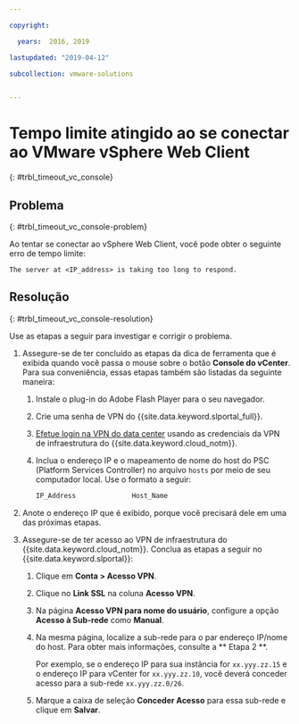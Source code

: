 ```yaml
---

copyright:

  years:  2016, 2019

lastupdated: "2019-04-12"

subcollection: vmware-solutions


---
```


# Tempo limite atingido ao se conectar ao VMware vSphere Web Client
{: #trbl_timeout_vc_console}

## Problema
{: #trbl_timeout_vc_console-problem}

Ao tentar se conectar ao vSphere Web Client, você pode obter o seguinte erro de tempo limite:

`The server at <IP_address> is taking too long to respond.`

## Resolução
{: #trbl_timeout_vc_console-resolution}

Use as etapas a seguir para investigar e corrigir o problema.

1. Assegure-se de ter concluído as etapas da dica de ferramenta que é exibida quando você passa o mouse sobre o botão **Console do vCenter**. Para
   sua conveniência, essas etapas também são listadas da seguinte maneira:   
   1. Instale o plug-in do Adobe Flash Player para o seu navegador.   
   2. Crie uma senha de VPN do {{site.data.keyword.slportal_full}}.    
   3. [Efetue login na VPN do data center](/docs/infrastructure/iaas-vpn?topic=VPN-gettingstarted-with-virtual-private-networking#login-to-the-vpn) usando as credenciais da VPN de infraestrutura do {{site.data.keyword.cloud_notm}}.    
   4. Inclua o endereço IP e o mapeamento de nome do host do PSC (Platform Services Controller) no arquivo `hosts` por meio de seu computador local. Use o formato a seguir:

      ```javascript
      IP_Address              Host_Name
      ```

2. Anote o endereço IP que é exibido, porque você precisará dele em uma das próximas etapas.
3. Assegure-se de ter acesso ao VPN de infraestrutura do {{site.data.keyword.cloud_notm}}. Conclua as etapas a seguir no {{site.data.keyword.slportal}}:
   1. Clique em **Conta > Acesso VPN**.
   2. Clique no **Link SSL** na coluna **Acesso VPN**.
   3. Na página **Acesso VPN para nome do usuário**, configure a opção **Acesso à Sub-rede** como **Manual**.
   4. Na mesma página, localize a sub-rede para o par endereço IP/nome do host. Para obter mais informações, consulte a  ** Etapa 2 **.    

      Por exemplo, se o endereço IP para sua instância for `xx.yyy.zz.15` e o endereço IP para vCenter for `xx.yyy.zz.10`, você deverá conceder acesso para a sub-rede `xx.yyy.zz.0/26`.

   5. Marque a caixa de seleção **Conceder Acesso** para essa sub-rede e clique em **Salvar**.
